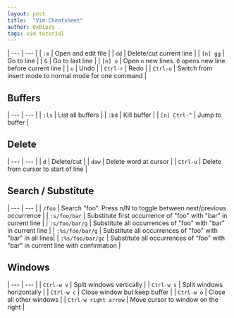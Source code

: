 ```yaml
---
layout: post
title:  "Vim Cheatsheet"
author: 0xDipzy
tags: vim tutorial
---
```

| --- | --- |
| `:e` | Open and edit file |
| `dd` | Delete/cut current line |
| `[n] gg` | Go to line |
| `G` | Go to last line |
| `[n] o` | Open `n` new lines. `O` opens new line before current line |
| `u` | Undo |
| `Ctrl-r` | Redo |
| `Ctrl-o` | Switch from insert mode to normal mode for one command |
  

## Buffers

| --- | --- |
| `:ls` | List all buffers |
| `:bd` | Kill buffer |
| `[n] Ctrl-^` | Jump to buffer |


## Delete

| --- | --- |
| `d` | Delete/cut |
| `daw` | Delete word at cursor |
| `Ctrl-u` | Delete from cursor to start of line |


## Search / Substitute

| --- | --- |
| `/foo` | Search "foo". Press n/N to toggle between next/previous occurrence |
| `:s/foo/bar` | Substitute first occurrence of "foo" with "bar" in current line |
| `:s/foo/bar/g` | Substitute all occurrences of "foo" with "bar" in current line |
| `:%s/foo/bar/g` | Substitute all occurrences of "foo" with "bar" in all lines|
| `:%s/foo/bar/gc` | Substitute all occurrences of "foo" with "bar" in current line with confirmation |


## Windows

| --- | --- |
| `Ctrl-w v` | Split windows vertically |
| `Ctrl-w s` | Split windows horizontally |
| `Ctrl-w c` | Close window but keep buffer |
| `Ctrl-w o` | Close all other windows |
| `Ctrl-w right arrow` | Move cursor to window on the right |
